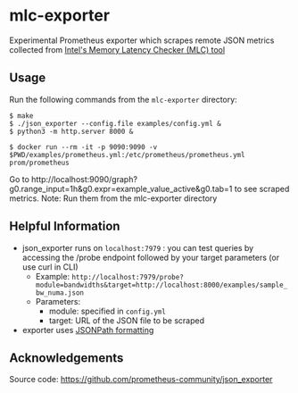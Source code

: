 # mlc-exporter
Experimental Prometheus exporter which scrapes remote JSON metrics collected from [Intel's Memory Latency Checker (MLC) tool](https://www.intel.com/content/www/us/en/developer/articles/tool/intelr-memory-latency-checker.html)

## Usage
Run the following commands from the ``mlc-exporter`` directory:
```
$ make 
$ ./json_exporter --config.file examples/config.yml &
$ python3 -m http.server 8000 &

$ docker run --rm -it -p 9090:9090 -v $PWD/examples/prometheus.yml:/etc/prometheus/prometheus.yml prom/prometheus
```
Go to http://localhost:9090/graph?g0.range_input=1h&g0.expr=example_value_active&g0.tab=1 to see scraped metrics.
Note: Run them from the mlc-exporter directory

## Helpful Information
- json_exporter runs on ``localhost:7979`` : you can test queries by accessing the /probe endpoint followed by your target parameters (or use curl in CLI)
  - Example: ``http://localhost:7979/probe?module=bandwidths&target=http://localhost:8000/examples/sample_bw_numa.json``
  - Parameters:
    - module: specified in ``config.yml``
    - target: URL of the JSON file to be scraped
- exporter uses [JSONPath formatting](https://kubernetes.io/docs/reference/kubectl/jsonpath/)

## Acknowledgements
Source code: https://github.com/prometheus-community/json_exporter
